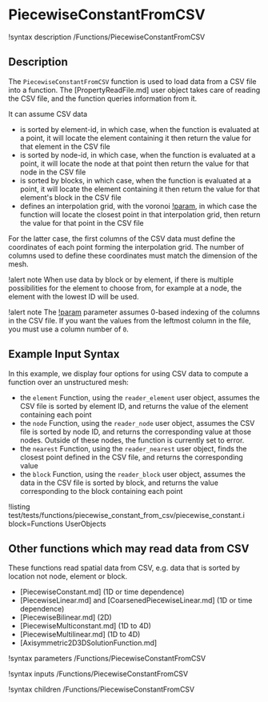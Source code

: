 # PiecewiseConstantFromCSV

!syntax description /Functions/PiecewiseConstantFromCSV

## Description

The `PiecewiseConstantFromCSV` function is used to load data from a CSV file into a function. The
[PropertyReadFile.md] user object takes care of reading the CSV file, and the function queries
information from it.

It can assume CSV data

- is sorted by element-id, in which case, when the function is evaluated at a point, it will locate the element containing it then return the value for that element in the CSV file
- is sorted by node-id, in which case, when the function is evaluated at a point, it will locate the node at that point then return the value for that node in the CSV file
- is sorted by blocks, in which case, when the function is evaluated at a point, it will locate the element containing it then return the value for that element's block in the CSV file
- defines an interpolation grid, with the voronoi [!param](/Functions/PiecewiseConstantFromCSV/read_type), in which case the function will locate the closest point in that interpolation grid, then return the value for that point in the CSV file


For the latter case, the first columns of the CSV data must define the coordinates of each point forming the interpolation grid. The number of columns used to define these coordinates
must match the dimension of the mesh.

!alert note
When use data by block or by element, if there is multiple possibilities for the element to choose from, for example at a node,
the element with the lowest ID will be used.

!alert note
The [!param](/Functions/PiecewiseConstantFromCSV/column_number) parameter assumes 0-based indexing of the columns in the CSV file. If you want the values from the leftmost column in the file, you must use a column number of `0`.

## Example Input Syntax

In this example, we display four options for using CSV data to compute a function over an unstructured mesh:

- the `element` Function, using the `reader_element` user object, assumes the CSV file is sorted by element ID, and returns the value of the element containing each point
- the `node` Function, using the `reader_node` user object, assumes the CSV file is sorted by node ID, and returns the corresponding value at those nodes. Outside of these nodes, the function is currently set to error.
- the `nearest` Function, using the `reader_nearest` user object, finds the closest point defined in the CSV file, and returns the corresponding value
- the `block` Function, using the `reader_block` user object, assumes the data in the CSV file is sorted by block, and returns the value corresponding to the block containing each point


!listing test/tests/functions/piecewise_constant_from_csv/piecewise_constant.i block=Functions UserObjects

## Other functions which may read data from CSV

These functions read spatial data from CSV, e.g. data that is sorted by location not node, element or block.

- [PiecewiseConstant.md] (1D or time dependence)
- [PiecewiseLinear.md] and [CoarsenedPiecewiseLinear.md] (1D or time dependence)
- [PiecewiseBilinear.md] (2D)
- [PiecewiseMulticonstant.md] (1D to 4D)
- [PiecewiseMultilinear.md] (1D to 4D)
- [Axisymmetric2D3DSolutionFunction.md]

!syntax parameters /Functions/PiecewiseConstantFromCSV

!syntax inputs /Functions/PiecewiseConstantFromCSV

!syntax children /Functions/PiecewiseConstantFromCSV
